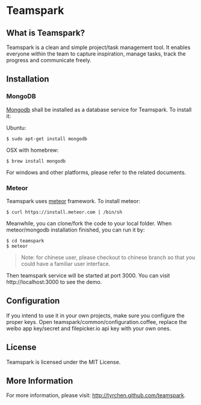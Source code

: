 Teamspark
=========

## What is Teamspark?

Teamspark is a clean and simple project/task management tool. It enables everyone within the team to capture inspiration, manage tasks, track the progress and communicate freely.

## Installation

### MongoDB

[Mongodb](http://www.mongodb.org/) shall be installed as a database service for Teamspark. To install it:

Ubuntu:
```
$ sudo apt-get install mongodb
```

OSX with homebrew:
```
$ brew install mongodb
```

For windows and other platforms, please refer to the related documents.

### Meteor

Teamspark uses [meteor](http://meteor.com) framework. To install meteor:

```
$ curl https://install.meteor.com | /bin/sh
```

Meanwhile, you can clone/fork the code to your local folder. When meteor/mongodb installation finished, you can run it by:
```
$ cd teamspark
$ meteor
```

> Note: for chinese user, please checkout to chinese branch so that you could have a familiar user interface.

Then teamspark service will be started at port 3000. You can visit http://localhost:3000 to see the demo.

## Configuration

If you intend to use it in your own projects, make sure you configure the proper keys. Open teamspark/common/configuration.coffee, replace the weibo app key/secret and filepicker.io api key with your own ones.

## License

Teamspark is licensed under the MIT License.

## More Information

For more information, please visit: http://tyrchen.github.com/teamspark.
